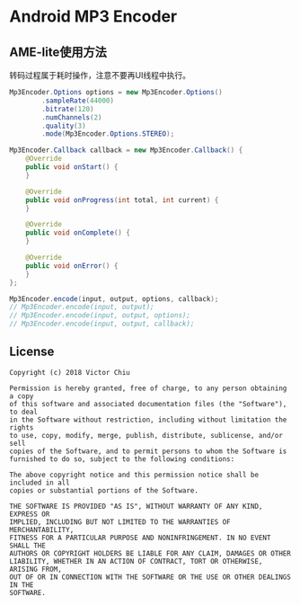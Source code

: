 Android MP3 Encoder
=====================

AME-lite使用方法
-------
转码过程属于耗时操作，注意不要再UI线程中执行。
```java
Mp3Encoder.Options options = new Mp3Encoder.Options()
        .sampleRate(44000)
        .bitrate(120)
        .numChannels(2)
        .quality(3)
        .mode(Mp3Encoder.Options.STEREO);

Mp3Encoder.Callback callback = new Mp3Encoder.Callback() {
	@Override
    public void onStart() {             
    }

    @Override
    public void onProgress(int total, int current) {
    }

    @Override
    public void onComplete() {
    }

    @Override
    public void onError() {
    }
};

Mp3Encoder.encode(input, output, options, callback);
// Mp3Encoder.encode(input, output);
// Mp3Encoder.encode(input, output, options);
// Mp3Encoder.encode(input, output, callback);
```

License
-------

    Copyright (c) 2018 Victor Chiu

    Permission is hereby granted, free of charge, to any person obtaining a copy
    of this software and associated documentation files (the "Software"), to deal
    in the Software without restriction, including without limitation the rights
    to use, copy, modify, merge, publish, distribute, sublicense, and/or sell
    copies of the Software, and to permit persons to whom the Software is
    furnished to do so, subject to the following conditions:

    The above copyright notice and this permission notice shall be included in all
    copies or substantial portions of the Software.

    THE SOFTWARE IS PROVIDED "AS IS", WITHOUT WARRANTY OF ANY KIND, EXPRESS OR
    IMPLIED, INCLUDING BUT NOT LIMITED TO THE WARRANTIES OF MERCHANTABILITY,
    FITNESS FOR A PARTICULAR PURPOSE AND NONINFRINGEMENT. IN NO EVENT SHALL THE
    AUTHORS OR COPYRIGHT HOLDERS BE LIABLE FOR ANY CLAIM, DAMAGES OR OTHER
    LIABILITY, WHETHER IN AN ACTION OF CONTRACT, TORT OR OTHERWISE, ARISING FROM,
    OUT OF OR IN CONNECTION WITH THE SOFTWARE OR THE USE OR OTHER DEALINGS IN THE
    SOFTWARE.